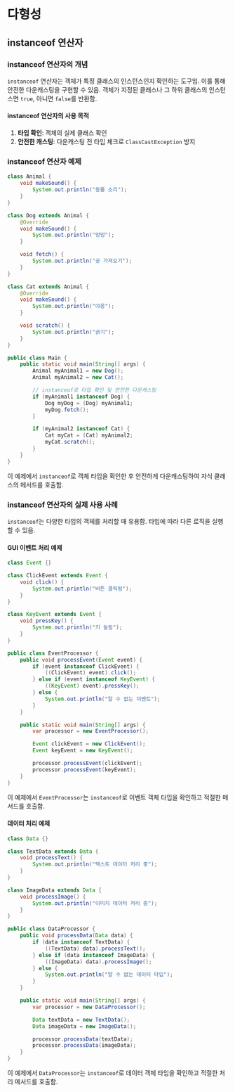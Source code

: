 # 다형성

## instanceof 연산자

### instanceof 연산자의 개념

`instanceof` 연산자는 객체가 특정 클래스의 인스턴스인지 확인하는 도구임. 이를 통해 안전한 다운캐스팅을 구현할 수 있음. 객체가 지정된 클래스나 그 하위 클래스의 인스턴스면 `true`, 아니면 `false`를 반환함.

#### instanceof 연산자의 사용 목적

1. **타입 확인**: 객체의 실제 클래스 확인
2. **안전한 캐스팅**: 다운캐스팅 전 타입 체크로 `ClassCastException` 방지

### instanceof 연산자 예제

```java
class Animal {
    void makeSound() {
        System.out.println("동물 소리");
    }
}

class Dog extends Animal {
    @Override
    void makeSound() {
        System.out.println("멍멍");
    }

    void fetch() {
        System.out.println("공 가져오기");
    }
}

class Cat extends Animal {
    @Override
    void makeSound() {
        System.out.println("야옹");
    }

    void scratch() {
        System.out.println("긁기");
    }
}

public class Main {
    public static void main(String[] args) {
        Animal myAnimal1 = new Dog();
        Animal myAnimal2 = new Cat();

        // instanceof로 타입 확인 및 안전한 다운캐스팅
        if (myAnimal1 instanceof Dog) {
            Dog myDog = (Dog) myAnimal1;
            myDog.fetch();
        }

        if (myAnimal2 instanceof Cat) {
            Cat myCat = (Cat) myAnimal2;
            myCat.scratch();
        }
    }
}
```

이 예제에서 `instanceof`로 객체 타입을 확인한 후 안전하게 다운캐스팅하여 자식 클래스의 메서드를 호출함.

### instanceof 연산자의 실제 사용 사례

`instanceof`는 다양한 타입의 객체를 처리할 때 유용함. 타입에 따라 다른 로직을 실행할 수 있음.

#### GUI 이벤트 처리 예제

```java
class Event {}

class ClickEvent extends Event {
    void click() {
        System.out.println("버튼 클릭됨");
    }
}

class KeyEvent extends Event {
    void pressKey() {
        System.out.println("키 눌림");
    }
}

public class EventProcessor {
    public void processEvent(Event event) {
        if (event instanceof ClickEvent) {
            ((ClickEvent) event).click();
        } else if (event instanceof KeyEvent) {
            ((KeyEvent) event).pressKey();
        } else {
            System.out.println("알 수 없는 이벤트");
        }
    }

    public static void main(String[] args) {
        var processor = new EventProcessor();

        Event clickEvent = new ClickEvent();
        Event keyEvent = new KeyEvent();

        processor.processEvent(clickEvent);
        processor.processEvent(keyEvent);
    }
}
```

이 예제에서 `EventProcessor`는 `instanceof`로 이벤트 객체 타입을 확인하고 적절한 메서드를 호출함.

#### 데이터 처리 예제

```java
class Data {}

class TextData extends Data {
    void processText() {
        System.out.println("텍스트 데이터 처리 중");
    }
}

class ImageData extends Data {
    void processImage() {
        System.out.println("이미지 데이터 처리 중");
    }
}

public class DataProcessor {
    public void processData(Data data) {
        if (data instanceof TextData) {
            ((TextData) data).processText();
        } else if (data instanceof ImageData) {
            ((ImageData) data).processImage();
        } else {
            System.out.println("알 수 없는 데이터 타입");
        }
    }

    public static void main(String[] args) {
        var processor = new DataProcessor();

        Data textData = new TextData();
        Data imageData = new ImageData();

        processor.processData(textData);
        processor.processData(imageData);
    }
}
```

이 예제에서 `DataProcessor`는 `instanceof`로 데이터 객체 타입을 확인하고 적절한 처리 메서드를 호출함.

